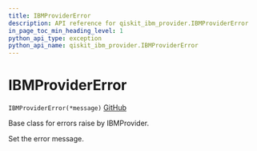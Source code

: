```yaml
---
title: IBMProviderError
description: API reference for qiskit_ibm_provider.IBMProviderError
in_page_toc_min_heading_level: 1
python_api_type: exception
python_api_name: qiskit_ibm_provider.IBMProviderError
---
```


# IBMProviderError

<span id="qiskit_ibm_provider.IBMProviderError" />

`IBMProviderError(*message)` [GitHub](https://github.com/qiskit/qiskit-ibm-provider/tree/stable/0.10/qiskit_ibm_provider/exceptions.py "view source code")

Base class for errors raise by IBMProvider.

Set the error message.

